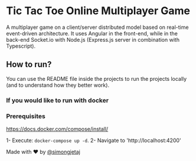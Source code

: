 # Tic Tac Toe Online Multiplayer Game

A multiplayer game on a client/server distributed model based on real-time event-driven architecture.
It uses Angular in the front-end, while in the back-end Socket.io with Node.js (Express.js server in combination with Typescript).

## How to run?

You can use the README file inside the projects to run the projects locally (and to understand how they better work).

### If you would like to run with docker

### Prerequisites

https://docs.docker.com/compose/install/

1- Execute: `docker-compose up -d`.
2- Navigate to 'http://localhost:4200'

Made with ❤️ by [@simongjetaj](https://linkedin.com/in/simongjetaj)
